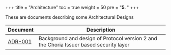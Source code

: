 +++
title = "Architecture"
toc = true
weight = 50
pre = "<b>5. </b>"
+++

These are documents describing some Architectural Designs

| Document           | Description                                                                            |
|--------------------|----------------------------------------------------------------------------------------|
| [ADR-001](ADR-001) | Background and design of Protocol version 2 and the Choria Issuer based security layer |
